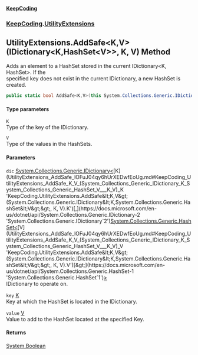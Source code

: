 #### [KeepCoding](index.md 'index')
### [KeepCoding](KeepCoding.md 'KeepCoding').[UtilityExtensions](UtilityExtensions.md 'KeepCoding.UtilityExtensions')
## UtilityExtensions.AddSafe&lt;K,V&gt;(IDictionary&lt;K,HashSet&lt;V&gt;&gt;, K, V) Method
Adds an element to a HashSet<V> stored in the current IDictionary<K, HashSet<V>>. If the  
specified key does not exist in the current IDictionary, a new HashSet is created.
```csharp
public static bool AddSafe<K,V>(this System.Collections.Generic.IDictionary<K,System.Collections.Generic.HashSet<V>> dic, K key, V value);
```
#### Type parameters
<a name='KeepCoding_UtilityExtensions_AddSafe_K_V_(System_Collections_Generic_IDictionary_K_System_Collections_Generic_HashSet_V___K_V)_K'></a>
`K`  
Type of the key of the IDictionary.
  
<a name='KeepCoding_UtilityExtensions_AddSafe_K_V_(System_Collections_Generic_IDictionary_K_System_Collections_Generic_HashSet_V___K_V)_V'></a>
`V`  
Type of the values in the HashSets.
  
#### Parameters
<a name='KeepCoding_UtilityExtensions_AddSafe_K_V_(System_Collections_Generic_IDictionary_K_System_Collections_Generic_HashSet_V___K_V)_dic'></a>
`dic` [System.Collections.Generic.IDictionary&lt;](https://docs.microsoft.com/en-us/dotnet/api/System.Collections.Generic.IDictionary-2 'System.Collections.Generic.IDictionary`2')[K](UtilityExtensions_AddSafe_lOFuJ04qy6hUrXEDwfEoUg.md#KeepCoding_UtilityExtensions_AddSafe_K_V_(System_Collections_Generic_IDictionary_K_System_Collections_Generic_HashSet_V___K_V)_K 'KeepCoding.UtilityExtensions.AddSafe&lt;K,V&gt;(System.Collections.Generic.IDictionary&lt;K,System.Collections.Generic.HashSet&lt;V&gt;&gt;, K, V).K')[,](https://docs.microsoft.com/en-us/dotnet/api/System.Collections.Generic.IDictionary-2 'System.Collections.Generic.IDictionary`2')[System.Collections.Generic.HashSet&lt;](https://docs.microsoft.com/en-us/dotnet/api/System.Collections.Generic.HashSet-1 'System.Collections.Generic.HashSet`1')[V](UtilityExtensions_AddSafe_lOFuJ04qy6hUrXEDwfEoUg.md#KeepCoding_UtilityExtensions_AddSafe_K_V_(System_Collections_Generic_IDictionary_K_System_Collections_Generic_HashSet_V___K_V)_V 'KeepCoding.UtilityExtensions.AddSafe&lt;K,V&gt;(System.Collections.Generic.IDictionary&lt;K,System.Collections.Generic.HashSet&lt;V&gt;&gt;, K, V).V')[&gt;](https://docs.microsoft.com/en-us/dotnet/api/System.Collections.Generic.HashSet-1 'System.Collections.Generic.HashSet`1')[&gt;](https://docs.microsoft.com/en-us/dotnet/api/System.Collections.Generic.IDictionary-2 'System.Collections.Generic.IDictionary`2')  
IDictionary to operate on.
  
<a name='KeepCoding_UtilityExtensions_AddSafe_K_V_(System_Collections_Generic_IDictionary_K_System_Collections_Generic_HashSet_V___K_V)_key'></a>
`key` [K](UtilityExtensions_AddSafe_lOFuJ04qy6hUrXEDwfEoUg.md#KeepCoding_UtilityExtensions_AddSafe_K_V_(System_Collections_Generic_IDictionary_K_System_Collections_Generic_HashSet_V___K_V)_K 'KeepCoding.UtilityExtensions.AddSafe&lt;K,V&gt;(System.Collections.Generic.IDictionary&lt;K,System.Collections.Generic.HashSet&lt;V&gt;&gt;, K, V).K')  
Key at which the HashSet is located in the IDictionary.
  
<a name='KeepCoding_UtilityExtensions_AddSafe_K_V_(System_Collections_Generic_IDictionary_K_System_Collections_Generic_HashSet_V___K_V)_value'></a>
`value` [V](UtilityExtensions_AddSafe_lOFuJ04qy6hUrXEDwfEoUg.md#KeepCoding_UtilityExtensions_AddSafe_K_V_(System_Collections_Generic_IDictionary_K_System_Collections_Generic_HashSet_V___K_V)_V 'KeepCoding.UtilityExtensions.AddSafe&lt;K,V&gt;(System.Collections.Generic.IDictionary&lt;K,System.Collections.Generic.HashSet&lt;V&gt;&gt;, K, V).V')  
Value to add to the HashSet located at the specified Key.
  
#### Returns
[System.Boolean](https://docs.microsoft.com/en-us/dotnet/api/System.Boolean 'System.Boolean')  
